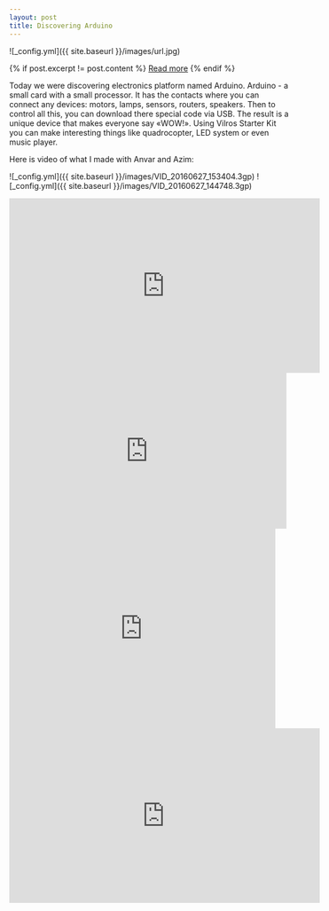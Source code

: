 ```yaml
---
layout: post
title: Discovering Arduino
---
```

![_config.yml]({{ site.baseurl }}/images/url.jpg)

{% if post.excerpt != post.content %}
    <a href="{{ site.baseurl }}{{ post.url }}">Read more</a>
{% endif %}

Today we were discovering electronics platform named Arduino. 
Arduino - a small card with a small processor. It has the contacts where you can connect any devices: motors, lamps, sensors, routers, speakers. Then to control all this, you can download there special code via USB. 
The result is a unique device that makes everyone say «WOW!». Using Vilros Starter Kit you can make interesting things like quadrocopter, LED system or even music player.

Here is video of what I made with Anvar and Azim: 

![_config.yml]({{ site.baseurl }}/images/VID_20160627_153404.3gp)
![_config.yml]({{ site.baseurl }}/images/VID_20160627_144748.3gp)

<iframe width="560" 
  height="315" 
  src="https://youtu.be/MD8U6QV7Pb8" 
  frameborder="0" 
  allowfullscreen>
</iframe> 

<iframe src="https://youtu.be/MD8U6QV7Pb8" width="500" height="281" frameborder="0" webkitallowfullscreen mozallowfullscreen allowfullscreen> </iframe>

<iframe width="480" height="360" src="http://www.youtube.com/embed/WO82PoAczTc" frameborder="0"> </iframe>

<iframe width="560" height="315" src="https://vk.com/video174268836_456239017" frameborder="0"  </iframe> 

